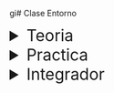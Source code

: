 gi# Clase Entorno

<details>
<summary style="font-size:28px">Teoria</summary>

---

## Archivos y Carpetas de un Proyecto

### package.json vs package-lock.json
El archivo `package.json` es un archivo clave en cualquier aplicación de Node.js. Contiene metadatos sobre el proyecto, como el nombre, la versión y las dependencias (otros paquetes que necesita para funcionar correctamente).

Por otro lado, `package-lock.json` es un archivo generado automáticamente que registra la versión exacta de cada dependencia instalada en tu proyecto. Esto asegura que todas las instalaciones del proyecto usen las mismas versiones de las dependencias, evitando posibles errores debido a diferencias de versiones.

### node_modules folder
La carpeta `node_modules` es donde NPM instala todas las dependencias del proyecto. Cada paquete que se añade como dependencia en `package.json` será instalado en esta carpeta.

### src
`src` es la carpeta donde generalmente se almacena todo el código fuente de la aplicación.

### index.html
`index.html` es el archivo principal de HTML que se sirve en el navegador. Es el punto de entrada a la aplicación web, solo va a contener un div que accederemos en `main.jsx`.

### public folder
La carpeta `public` se utiliza para almacenar archivos estáticos que se pueden servir directamente, como imágenes y favicons.

### main.js
`main.js` es el archivo JavaScript principal donde se inicializa la aplicación React. Aqui se selecciona el elemento `root` del DOM que declaramos en `index.html` para montar la aplicación React.

### StrictMode
`StrictMode` es un componente de ayuda en React que se usa para resaltar posibles problemas en la aplicación durante el desarrollo. Esto provoca que los componentes se rendericen dos veces, por lo que pueden desactivarlo cuando veamos ciclos de vida.

## Herramientas

### Prettier
Prettier es una herramienta de formateo de código que asegura la consistencia del código en todo el proyecto. Formatea el código automáticamente según las reglas especificadas.

Es una extensión de VS Code.

### ESLint
ESLint es una herramienta de linting para JavaScript. Ayuda a mantener la calidad del código identificando y reportando patrones de código problemáticos.

### TypeScript
TypeScript es un lenguaje de programación que es una superconjunto de JavaScript. Añade tipos estáticos a JavaScript, lo que puede ayudar a prevenir muchos errores comunes en el desarrollo de JavaScript. **Lamentablemente** se escapa del alcance de este curso, pero es una herramienta muy útil para proyectos grandes.

> recuerda consultar la documentacion oficial si quieres saber mas o no recuerdas algo
>
> [Empezando en Vite](https://vitejs.dev/guide/)
>
> [Control de Codigo VS code](https://code.visualstudio.com/docs/sourcecontrol/overview)
>
> [Crear Proyectos en GitHub](https://docs.github.com/en/get-started/importing-your-projects-to-github/importing-source-code-to-github/adding-locally-hosted-code-to-github)

---

Si quieres, puedes ver el ejercicio con el que trabajaremos durante la clase [aqui](/src/clases/02-datos/teoria/App.jsx)
</details>
<details>
<summary style="font-size:28px">Practica</summary>

---

### Crear un nuevo proyecto con Vite

Para crear un nuevo proyecto con Vite, sigue los siguientes pasos:

1. Visita la página de documentación de [Vite](https://vitejs.dev/guide/)

2. Sigue las instrucciones para instalar Vite

3. Crea un nuevo proyecto con el comando

    ```
    npm  create  vite@latest  my-app  --  --template  react
    ```

4. Instala las dependencias con

    ```
    npm i
    ```

5. Inicia el proyecto con

    ```
    npm run dev
    ```

---

### Practica de github

1. Crea un nuevo repositorio en [Github](https://github.com)

2. Sube el proyecto a github
    
    > Asegurate de que el `.gitingore` contenga `node_modules`

   ```bash
    git init
    git add .
    git commit -m "first commit"
    git branch -M main
    git remote add origin [repo url]
    git push -u origin main
    ```

3. Realiza cambios en algun archivo y fijate como se visualiza en el source control de vscode

4. Agrega un nuevo archivo `.env` en el root (a la altura del package.json) y vuelve a observar los cambios

5. Agrega `.env` al `.gitignore` y vuelve a observar los cambios

---

### Practica de ESLint

1. Instala la extension de ESLint en vscode

2. Instala [ESLint](https://eslint.org/docs/latest/use/getting-started)
`npm init @eslint/config`

    **How would you like to use ESLint?** To check syntax and find problems

    **What type of modules does your project use?** JavaScript modules (import/export)

    **Which framework does your project use?** React

    **Does your project use TypeScript?** No

    **Where does your code run?** Browser

    **What format do you want your config file to be in?** JSON


3. Mira el archivo App. Tendra errores :(

    - Deshabilita la regla `react/react-in-jsx-scope`

    - Para eso, ve al archivo `.eslintrc.json` y agrega la siguiente linea en `rules`

        ```
        "react/react-in-jsx-scope": "off"
        ```

4. Vuelve a mirar el archivo App. los anchors tendran errores ahora.

    - si no ves esto agrega el siguiente codigo

      ```html
        <a href="https://vitejs.dev" target="_blank">
          <img src={viteLogo} className="logo" alt="Vite logo" />
        </a>
      ```

     - Si hovereas sobre el error veras que te dice que no se puede usar `target="_blank"` sin `rel="noopener noreferrer"`, puedes hacer click en el error si quieres mas informacion.

5. Resuelve el error agregando `rel="noopener noreferrer"` al anchor

6. Declara una variable y no la uses, mira el error que te da eslint

7. Escribe el siguiente codigo y mira el error que te da eslint

    ```js
    <CustomComponent />
    ```

8. Escribe el siguiente codigo y mira el error que te da eslint

    ```js
    const ovgekt = {
      neim: 'nonvre'
      heda  25,
    }
    ```

---

### Practica de dependencias

1. Instala la siguiente dependencia [is-odd](https://www.npmjs.com/package/is-odd)

    ```
    npm i is-odd
    ```

2. Utiliza la biblioteca en el proyecto

    ```
    import isOdd from 'is-odd';
    console.log(isOdd(1)); //=true
    ```

---

Puedes ver la resolucion [aqui](/src/clases/02-datos/practica/App.jsx)
</details>
<details>
<summary style="font-size:28px">Integrador</summary>

1. Crear un proyecto nuevo con Vite

2. Crear una carpeta con todos los datos mockeados necesarios para trabajar en las siguientes clases:

[user](/src/fakeApi/ghUser.json)
[repos](/src/fakeApi/ghRepos.json)
[repoList](/src/fakeApi/ghRepoDetail.json)
[repoLanguages](/src/fakeApi/ghLanguages.json)

3. Crear una carpeta utils con las funciones creadas en la clase anterior

</details>